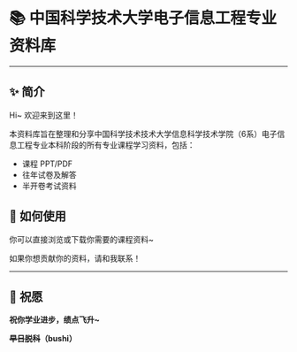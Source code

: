 # 📚 中国科学技术大学电子信息工程专业资料库

---

## ✨ 简介

Hi~ 欢迎来到这里！

本资料库旨在整理和分享中国科学技术技术大学信息科学技术学院（6系）电子信息工程专业本科阶段的所有专业课程学习资料，包括：

* 课程 PPT/PDF
* 往年试卷及解答
* 半开卷考试资料

## 🚀 如何使用

你可以直接浏览或下载你需要的课程资料~

如果你想贡献你的资料，请和我联系！

---

## 🎉 祝愿

**祝你学业进步，绩点飞升~**

**~~早日脱科~~（bushi）**
